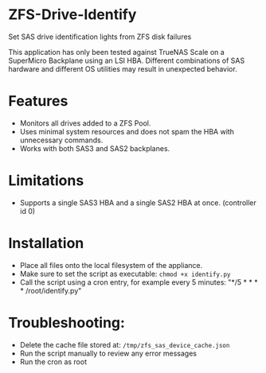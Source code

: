 # ZFS-Drive-Identify
Set SAS drive identification lights from ZFS disk failures

This application has only been tested against TrueNAS Scale on a SuperMicro Backplane using an LSI HBA. Different combinations of SAS hardware and different OS utilities may result in unexpected behavior.

# Features
- Monitors all drives added to a ZFS Pool.
- Uses minimal system resources and does not spam the HBA with unnecessary commands.
- Works with both SAS3 and SAS2 backplanes.

# Limitations
- Supports a single SAS3 HBA and a single SAS2 HBA at once. (controller id 0)

# Installation
- Place all files onto the local filesystem of the appliance.
- Make sure to set the script as executable: `chmod +x identify.py`
- Call the script using a cron entry, for example every 5 minutes: "*/5 * * * * /root/identify.py"

# Troubleshooting:
- Delete the cache file stored at: `/tmp/zfs_sas_device_cache.json`
- Run the script manually to review any error messages
- Run the cron as root